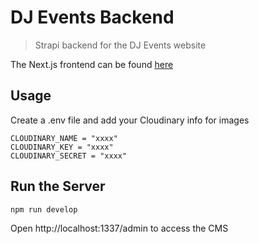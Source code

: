 # DJ Events Backend

> Strapi backend for the DJ Events website

The Next.js frontend can be found [here](https://github.com/SpeedoMacMuffin/dj-events)

## Usage

Create a .env file and add your Cloudinary info for images

```
CLOUDINARY_NAME = "xxxx"
CLOUDINARY_KEY = "xxxx"
CLOUDINARY_SECRET = "xxxx"
```

## Run the Server

```
npm run develop
```

Open http://localhost:1337/admin to access the CMS
